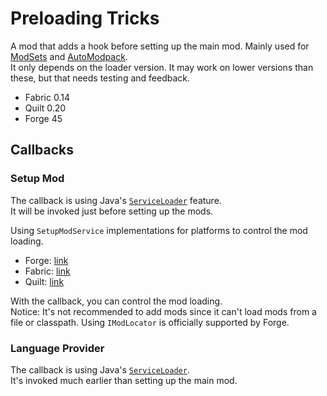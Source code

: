 # Preloading Tricks

A mod that adds a hook before setting up the main mod. Mainly used for [ModSets](https://github.com/SettingDust/ModSets) and [AutoModpack](https://github.com/Skidamek/AutoModpack).  
It only depends on the loader version. It may work on lower versions than these, but that needs testing and feedback.
* Fabric 0.14
* Quilt 0.20
* Forge 45

## Callbacks

### Setup Mod

The callback is using Java's [`ServiceLoader`](https://docs.oracle.com/en/java/javase/17/docs/api/java.base/java/util/ServiceLoader.html) feature.  
It will be invoked just before setting up the mods.

Using `SetupModService` implementations for platforms to control the mod loading.

* Forge: [link](https://github.com/SettingDust/preloading-tricks/blob/main/fml-45/src/main/java/settingdust/preloadingtricks/forge/ForgeLanguageProviderCallback.java#L98)
* Fabric: [link](https://github.com/SettingDust/preloading-tricks/blob/main/fabric-loader-0.14/src/main/java/settingdust/preloadingtricks/fabric/FabricLanguageProviderCallback.java#L64)
* Quilt: [link](https://github.com/SettingDust/preloading-tricks/blob/main/quilt-loader-0.20/src/main/java/settingdust/preloadingtricks/quilt/QuiltLanguageProviderCallback.java#L62)

With the callback, you can control the mod loading.   
Notice: It's not recommended to add mods since it can't load mods from a file or classpath. Using `IModLocator` is officially supported by Forge.

### Language Provider

The callback is using Java's [`ServiceLoader`](https://docs.oracle.com/en/java/javase/17/docs/api/java.base/java/util/ServiceLoader.html).    
It's invoked much earlier than setting up the main mod.    

